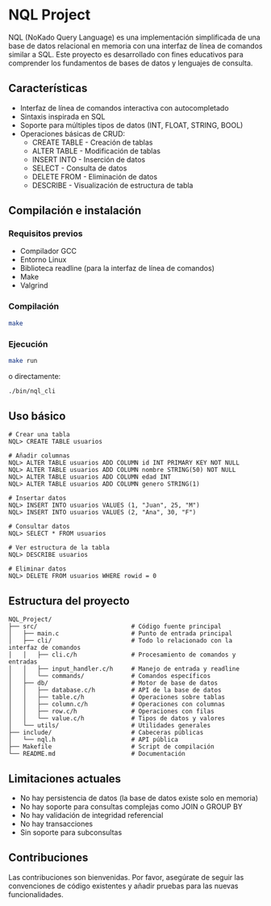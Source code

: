 # NQL Project

NQL (NoKado Query Language) es una implementación simplificada de una base de datos relacional en memoria con una interfaz de línea de comandos similar a SQL. Este proyecto es desarrollado con fines educativos para comprender los fundamentos de bases de datos y lenguajes de consulta.

## Características

* Interfaz de línea de comandos interactiva con autocompletado
* Sintaxis inspirada en SQL
* Soporte para múltiples tipos de datos (INT, FLOAT, STRING, BOOL)
* Operaciones básicas de CRUD:
  * CREATE TABLE - Creación de tablas
  * ALTER TABLE - Modificación de tablas
  * INSERT INTO - Inserción de datos
  * SELECT - Consulta de datos
  * DELETE FROM - Eliminación de datos
  * DESCRIBE - Visualización de estructura de tabla

## Compilación e instalación

### Requisitos previos

* Compilador GCC
* Entorno Linux
* Biblioteca readline (para la interfaz de línea de comandos)
* Make
* Valgrind 

### Compilación

```bash
make
```

### Ejecución

```bash
make run
```

o directamente:

```bash
./bin/nql_cli
```

## Uso básico

```
# Crear una tabla
NQL> CREATE TABLE usuarios

# Añadir columnas
NQL> ALTER TABLE usuarios ADD COLUMN id INT PRIMARY KEY NOT NULL
NQL> ALTER TABLE usuarios ADD COLUMN nombre STRING(50) NOT NULL
NQL> ALTER TABLE usuarios ADD COLUMN edad INT
NQL> ALTER TABLE usuarios ADD COLUMN genero STRING(1)

# Insertar datos
NQL> INSERT INTO usuarios VALUES (1, "Juan", 25, "M")
NQL> INSERT INTO usuarios VALUES (2, "Ana", 30, "F")

# Consultar datos
NQL> SELECT * FROM usuarios

# Ver estructura de la tabla
NQL> DESCRIBE usuarios

# Eliminar datos
NQL> DELETE FROM usuarios WHERE rowid = 0
```

## Estructura del proyecto

```
NQL_Project/
├── src/                          # Código fuente principal
│   ├── main.c                    # Punto de entrada principal
│   ├── cli/                      # Todo lo relacionado con la interfaz de comandos
│   │   ├── cli.c/h               # Procesamiento de comandos y entradas
│   │   ├── input_handler.c/h     # Manejo de entrada y readline
│   │   └── commands/             # Comandos específicos
│   ├── db/                       # Motor de base de datos
│   │   ├── database.c/h          # API de la base de datos
│   │   ├── table.c/h             # Operaciones sobre tablas
│   │   ├── column.c/h            # Operaciones con columnas
│   │   ├── row.c/h               # Operaciones con filas
│   │   └── value.c/h             # Tipos de datos y valores
│   └── utils/                    # Utilidades generales
├── include/                      # Cabeceras públicas
│   └── nql.h                     # API pública
├── Makefile                      # Script de compilación
└── README.md                     # Documentación
```

## Limitaciones actuales

* No hay persistencia de datos (la base de datos existe solo en memoria)
* No hay soporte para consultas complejas como JOIN o GROUP BY
* No hay validación de integridad referencial
* No hay transacciones
* Sin soporte para subconsultas

## Contribuciones

Las contribuciones son bienvenidas. Por favor, asegúrate de seguir las convenciones de código existentes y añadir pruebas para las nuevas funcionalidades.